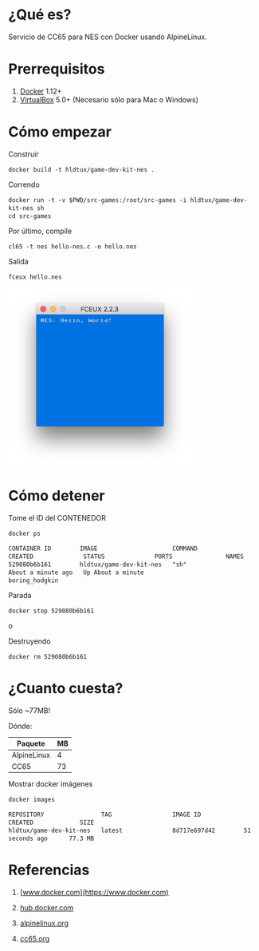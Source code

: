 # ¿Qué es?

Servicio de CC65 para NES con Docker usando AlpineLinux.


# Prerrequisitos

1. [Docker](https://www.docker.com) 1.12+
2. [VirtualBox](www.virtualbox.org) 5.0+ (Necesario sólo para Mac o Windows)

# Cómo empezar

Construir

```
docker build -t hldtux/game-dev-kit-nes .
```

Correndo

```
docker run -t -v $PWD/src-games:/root/src-games -i hldtux/game-dev-kit-nes sh
cd src-games
```

Por último, compile

```
cl65 -t nes hello-nes.c -o hello.nes
```

Salida

```
fceux hello.nes
```

![](doc/output.png)


# Cómo detener

Tome el ID del CONTENEDOR

```
docker ps
```

```
CONTAINER ID        IMAGE                     COMMAND             CREATED              STATUS              PORTS               NAMES
529080b6b161        hldtux/game-dev-kit-nes   "sh"                About a minute ago   Up About a minute                       boring_hodgkin
```

Parada

```
docker stop 529080b6b161
```

o

Destruyendo

```
docker rm 529080b6b161
```

# ¿Cuanto cuesta?

Sólo ~77MB!

Dónde:

Paquete | MB
--- | ---
AlpineLinux | 4
CC65 | 73

Mostrar docker imágenes

```
docker images
```

```
REPOSITORY                TAG                 IMAGE ID            CREATED             SIZE
hldtux/game-dev-kit-nes   latest              8d717e697d42        51 seconds ago      77.3 MB
```

# Referencias

1. [www.docker.com](https://www.docker.com)

2. [hub.docker.com](https://hub.docker.com)

3. [alpinelinux.org](https://alpinelinux.org)

4. [cc65.org](http://www.cc65.org/)